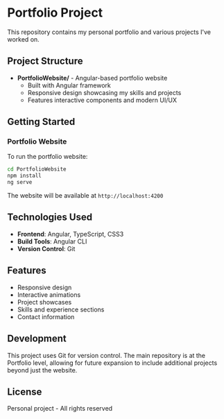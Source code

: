 # Portfolio Project

This repository contains my personal portfolio and various projects I've worked on.

## Project Structure

- **PortfolioWebsite/** - Angular-based portfolio website
  - Built with Angular framework
  - Responsive design showcasing my skills and projects
  - Features interactive components and modern UI/UX

## Getting Started

### Portfolio Website

To run the portfolio website:

```bash
cd PortfolioWebsite
npm install
ng serve
```

The website will be available at `http://localhost:4200`

## Technologies Used

- **Frontend**: Angular, TypeScript, CSS3
- **Build Tools**: Angular CLI
- **Version Control**: Git

## Features

- Responsive design
- Interactive animations
- Project showcases
- Skills and experience sections
- Contact information

## Development

This project uses Git for version control. The main repository is at the Portfolio level, allowing for future expansion to include additional projects beyond just the website.

## License

Personal project - All rights reserved
